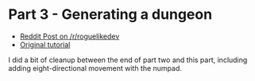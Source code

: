 # Part 3 - Generating a dungeon

- [Reddit Post on /r/roguelikedev](https://old.reddit.com/r/roguelikedev/comments/he3lfo/roguelikedev_does_the_complete_roguelike_tutorial/)
- [Original tutorial](http://rogueliketutorials.com/tutorials/tcod/v2/part-3/)

I did a bit of cleanup between the end of part two and this part, including adding eight-directional movement
with the numpad.
